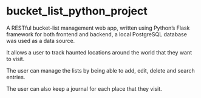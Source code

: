 # bucket_list_python_project

A RESTful bucket-list management web app, written using Python’s Flask framework for both frontend and backend, a local PostgreSQL database was used as a data source.

<p> It allows a user to track haunted locations around the world that they want to visit. </p>
<p>The user can manage the lists by being able to add, edit, delete and search entries.</p>
<p>The user can also keep a journal for each place that they visit.</p>
